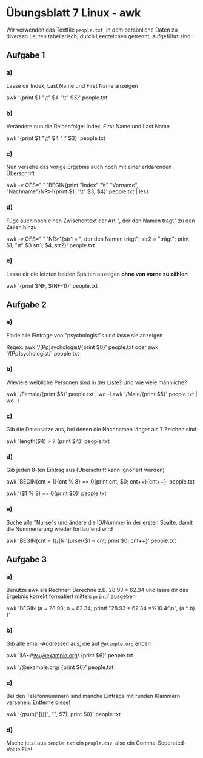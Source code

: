 # Übungsblatt 7 Linux - awk

Wir verwenden das Textfile `people.txt`, in dem persönliche Daten zu diversen
Leuten tabellarisch, durch Leerzeichen getrennt, aufgeführt sind.

## Aufgabe 1

### a)
Lasse dir Index, Last Name und First Name anzeigen

awk '{print $1 "\t" $4 "\t" $3}' people.txt

### b)
Verändere nun die Reihenfolge: Index, First Name und Last Name

awk '{print $1 "\t" $4 " " $3}' people.txt

### c)
Nun versehe das vorige Ergebnis auch noch mit einer erklärenden Überschrift

awk -v OFS=" " 'BEGIN{print "Index" "\t" "Vorname", "Nachname"}NR>1{print $1, "\t" $3, $4}' people.txt | less

### d)
Füge auch noch einen Zwischentext der Art "<Vorname>, der den Namen <Nachname>
trägt" zu den Zeilen hinzu

awk -v OFS=" " 'NR>1{str1 = ", der den Namen trägt"; str2 = "trägt"; print $1, "\t" $3 str1, $4, str2}' people.txt

### e)
Lasse dir die letzten beiden Spalten anzeigen __ohne von vorne zu zählen__

awk '{print $NF, $(NF-1)}' people.txt

## Aufgabe 2

### a)
Finde alle Einträge von "psychologist"s und lasse sie anzeigen

Regex: awk '/[Pp]sychologist/{print $0}' people.txt
oder
awk '/[Pp]sychologist/' people.txt

### b)
Wieviele weibliche Personen sind in der Liste? Und wie viele männliche?

awk '/Female/{print $5}' people.txt | wc -l
awk '/Male/{print $5}' people.txt | wc -l

### c)
Gib die Datensätze aus, bei denen die Nachnamen länger als 7 Zeichen sind

awk 'length($4) > 7 {print $4}' people.txt

### d)
Gib jeden 8-ten Eintrag aus (Überschrift kann ignoriert werden)

awk 'BEGIN{cnt = 1}{cnt % 8} == 0{print cnt, $0; cnt++}{cnt++}' people.txt

awk '($1 % 8) == 0{print $0}' people.txt

### e)
Suche alle "Nurse"s und ändere die ID/Nummer in der ersten Spalte, damit die
Nummerierung wieder fortlaufend wird

awk 'BEGIN{cnt = 1}/[Nn]urse/{$1 = cnt; print $0; cnt++}' people.txt

## Aufgabe 3

### a)
Benutze awk als Rechner: Berechne z.B. 28.93 * 62.34 und lasse dir das Ergebnis
korrekt formatiert mittels `printf` ausgeben

awk 'BEGIN {a = 28.93; b = 62.34; printf "28.93 * 62.34 =%10.4f\n", (a * b) }'

### b)
Gib alle email-Addressen aus, die auf `@example.org` enden

awk '$6~/\w+@example.org/ {print $6}' people.txt

awk '/@example.org/ {print $6}' people.txt

### c)
Bei den Telefonnummern sind manche Einträge mit runden Klammern versehen.
Entferne diese!

awk '{gsub("[\(\)]", "", $7); print $0}' people.txt

### d)
Mache jetzt aus `people.txt` ein `people.csv`, also ein Comma-Seperated-Value
File!

